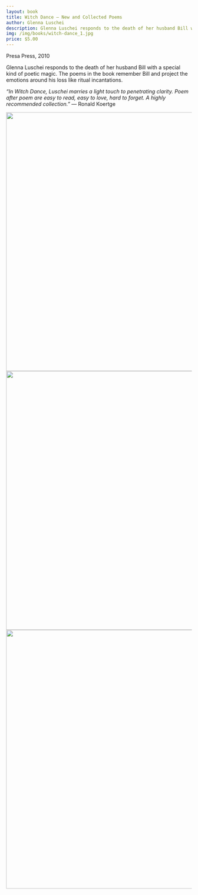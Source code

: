 ```yaml
---
layout: book
title: Witch Dance – New and Collected Poems
author: Glenna Luschei
description: Glenna Luschei responds to the death of her husband Bill with a special kind of poetic magic.
img: /img/books/witch-dance_1.jpg
price: $5.00
---
```

Presa Press, 2010

Glenna Luschei responds to the death of her husband Bill with a special kind of poetic magic.  The poems in the book remember Bill and project the emotions around his loss like ritual incantations.

*“In Witch Dance, Luschei marries a light touch to penetrating clarity. Poem after poem are easy to read, easy to love, hard to forget.  A highly recommended collection.”*  — Ronald Koertge

<div class="images">
<img src="{{ site.baseurl }}/img/books/witch-dance_1.jpg" width="700" alt="" />
<img src="{{ site.baseurl }}/img/books/witch-dance_2.jpg" width="700" alt="" />
<img src="{{ site.baseurl }}/img/books/witch-dance_3.jpg" width="700" alt="" />
</div>
